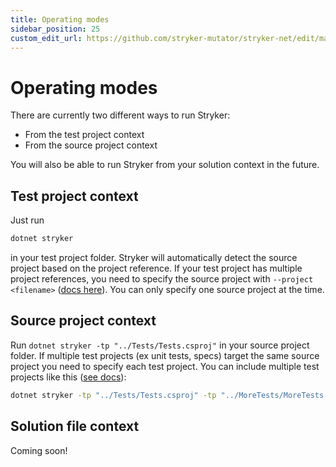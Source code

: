 ```yaml
---
title: Operating modes
sidebar_position: 25
custom_edit_url: https://github.com/stryker-mutator/stryker-net/edit/master/docs/operating-modes.md
---
```

# Operating modes

There are currently two different ways to run Stryker:

- From the test project context
- From the source project context

You will also be able to run Stryker from your solution context in the future.

## Test project context

Just run

```bash
dotnet stryker
```

in your test project folder. Stryker will automatically detect the source project based on the project reference. If your test project has multiple project references, you need to specify the source project with `--project <filename>` ([docs here](https://stryker-mutator.io/docs/stryker-net/configuration/#project-file-name)). You can only specify one source project at the time.

## Source project context

Run `dotnet stryker -tp "../Tests/Tests.csproj"` in your source project folder. If multiple test projects (ex unit tests, specs) target the same source project you need to specify each test project. You can include multiple test projects like this ([see docs](https://stryker-mutator.io/docs/stryker-net/configuration/#test-projects-string)):

```bash
dotnet stryker -tp "../Tests/Tests.csproj" -tp "../MoreTests/MoreTests.csproj"
```

## Solution file context

Coming soon!
